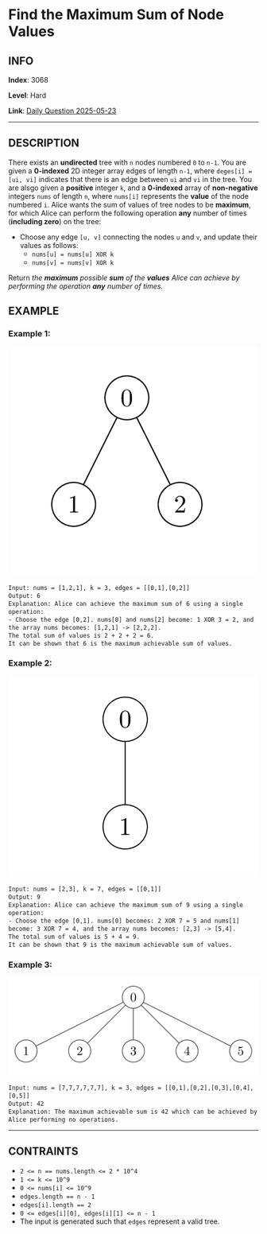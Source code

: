 # Find the Maximum Sum of Node Values

## INFO

**Index**: 3068

**Level**: Hard

**Link**: [Daily Question 2025-05-23](https://leetcode.com/problems/find-the-maximum-sum-of-node-values/description/?envType=daily-question&envId=2025-05-23)

---

## DESCRIPTION

There exists an **undirected** tree with `n` nodes numbered `0` to `n-1`. You are given a **0-indexed** 2D integer array edges of length `n-1`, where `deges[i] = [ui, vi]` indicates that there is an edge between `ui` and `vi` in the tree. You are alsgo given a **positive** integer `k`, and a **0-indexed** array of **non-negative** integers `nums` of length `n`, where `nums[i]` represents the **value** of the node numbered `i`.
Alice wants the sum of values of tree nodes to be **maximum**, for which Alice can perform the following operation **any** number of times (**including zero**) on the tree:

- Choose any edge `[u, v]` connecting the nodes `u` and `v`, and update their values as follows:
  - `nums[u] = nums[u] XOR k`
  - `nums[v] = nums[v] XOR k`

Return _the **maximum** possible **sum** of the **values** Alice can achieve by performing the operation **any** number of times._

## EXAMPLE

### Example 1:

<p align="center">
    <img src="./screenshot-2023-11-10-012513.png" alt="example-1" />
</p>

    Input: nums = [1,2,1], k = 3, edges = [[0,1],[0,2]]
    Output: 6
    Explanation: Alice can achieve the maximum sum of 6 using a single operation:
    - Choose the edge [0,2]. nums[0] and nums[2] become: 1 XOR 3 = 2, and the array nums becomes: [1,2,1] -> [2,2,2].
    The total sum of values is 2 + 2 + 2 = 6.
    It can be shown that 6 is the maximum achievable sum of values.

### Example 2:

<p align="center">
    <img src="./screenshot-2024-01-09-220017.png" alt="example-2" />
</p>

    Input: nums = [2,3], k = 7, edges = [[0,1]]
    Output: 9
    Explanation: Alice can achieve the maximum sum of 9 using a single operation:
    - Choose the edge [0,1]. nums[0] becomes: 2 XOR 7 = 5 and nums[1] become: 3 XOR 7 = 4, and the array nums becomes: [2,3] -> [5,4].
    The total sum of values is 5 + 4 = 9.
    It can be shown that 9 is the maximum achievable sum of values.

### Example 3:

<p align="center">
    <img src="./screenshot-2023-11-10-012641.png" alt="example-3" />
</p>

    Input: nums = [7,7,7,7,7,7], k = 3, edges = [[0,1],[0,2],[0,3],[0,4],[0,5]]
    Output: 42
    Explanation: The maximum achievable sum is 42 which can be achieved by Alice performing no operations.

---

## CONTRAINTS

- `2 <= n == nums.length <= 2 * 10^4`
- `1 <= k <= 10^9`
- `0 <= nums[i] <= 10^9`
- `edges.length == n - 1`
- `edges[i].length == 2`
- `0 <= edges[i][0], edges[i][1] <= n - 1`
- The input is generated such that `edges` represent a valid tree.
